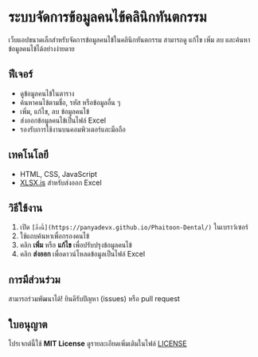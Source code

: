 # ระบบจัดการข้อมูลคนไข้คลินิกทันตกรรม

เว็บแอปขนาดเล็กสำหรับจัดการข้อมูลคนไข้ในคลินิกทันตกรรม สามารถดู แก้ไข เพิ่ม ลบ และค้นหาข้อมูลคนไข้ได้อย่างง่ายดาย

## ฟีเจอร์
- ดูข้อมูลคนไข้ในตาราง
- ค้นหาคนไข้ตามชื่อ, รหัส หรือข้อมูลอื่น ๆ
- เพิ่ม, แก้ไข, ลบ ข้อมูลคนไข้
- ส่งออกข้อมูลคนไข้เป็นไฟล์ Excel
- รองรับการใช้งานบนคอมพิวเตอร์และมือถือ

## เทคโนโลยี
- HTML, CSS, JavaScript
- [XLSX.js](https://cdnjs.com/libraries/xlsx) สำหรับส่งออก Excel

## วิธีใช้งาน
1. เปิด `[ลิ้งนี้](https://panyadevx.github.io/Phaitoon-Dental/)` ในเบราว์เซอร์
2. ใช้แถบค้นหาเพื่อกรองคนไข้
3. คลิก **เพิ่ม** หรือ **แก้ไข** เพื่อปรับปรุงข้อมูลคนไข้
4. คลิก **ส่งออก** เพื่อดาวน์โหลดข้อมูลเป็นไฟล์ Excel

## การมีส่วนร่วม
สามารถร่วมพัฒนาได้! ยินดีรับปัญหา (issues) หรือ pull request

## ใบอนุญาต
โปรเจกต์นี้ใช้ **MIT License** ดูรายละเอียดเพิ่มเติมในไฟล์ [LICENSE](LICENSE)
